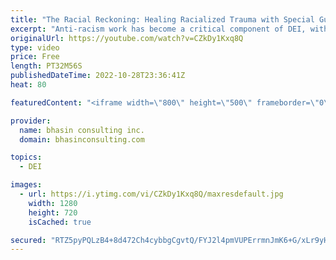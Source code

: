 ```yaml
---
title: "The Racial Reckoning: Healing Racialized Trauma with Special Guest Resmaa Menakem"
excerpt: "Anti-racism work has become a critical component of DEI, with many workplaces newly considering how racialized trauma manifests both in society and at work. It is essential that leaders commit to creating cultures rooted in racial equity, which means holding difficult conversations around racialized"
originalUrl: https://youtube.com/watch?v=CZkDy1Kxq8Q
type: video
price: Free
length: PT32M56S
publishedDateTime: 2022-10-28T23:36:41Z
heat: 80

featuredContent: "<iframe width=\"800\" height=\"500\" frameborder=\"0\" src=\"https://www.youtube.com/embed/CZkDy1Kxq8Q\" allow=\"accelerometer; autoplay; encrypted-media; gyroscope; picture-in-picture\" allowfullscreen></iframe>"

provider:
  name: bhasin consulting inc.
  domain: bhasinconsulting.com

topics:
  - DEI

images:
  - url: https://i.ytimg.com/vi/CZkDy1Kxq8Q/maxresdefault.jpg
    width: 1280
    height: 720
    isCached: true

secured: "RTZ5pyPQLzB4+8d472Ch4cybbgCgvtQ/FYJ2l4pmVUPErrmnJmK6+G/xLr9yHLZtBVebi4KV83WCAY3fXwPj8Flh/fvi9ngc9IGJIFK1sYPh9/FtxPEwk1fnau7zBfenmmiuXpEN7jrTZC1IrES9Vk2+St6pZNiXAsrux+0SVAWN/V+cwVON5Flmf9JDGSWdXD9XhuFhj16vgIIRohawUQXa+zxG31Hu0YL5bA4inSG7Kx59/4bXvi0QVsCOH6VIYwADQhyDZAE5jNXBLS6/xE2ZCv3HmwPgNO7eGQQMxP7Rt08R87hJ/pi5lGrtUgBGYuQ4U+I/gv4F+YQXEw0QPy0fqNrQ7ILsQKVPCw9DrNY08WbLWjKAC962i5jBAgTkroKjxJ9gpnhaa/LdQ5iUwrDrqzj9qbh1uyO9Uwise3Y=;6NwsXOV9gZnReeo8Bpd5Kg=="
---
```


